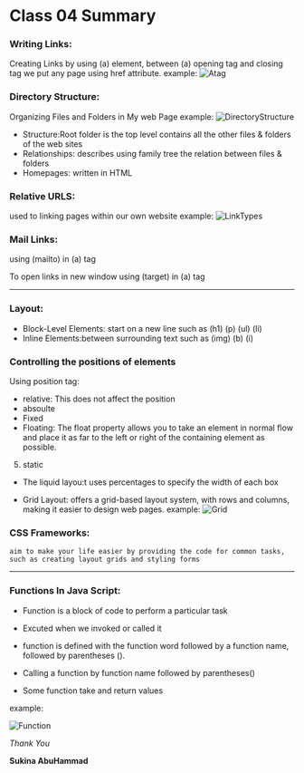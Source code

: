 # Class 04 Summary

### Writing Links:
 Creating Links by using (a) element, between (a) opening tag and closing tag we put any page using href attribute.
 example:
![Atag](https://www.computerhope.com/jargon/h/html-tag.gif)

### Directory Structure:
 Organizing Files and Folders in My web Page
 example: 
 ![DirectoryStructure](https://stuyhsdesign.files.wordpress.com/2015/09/directory-structure1.png)

 * Structure:Root folder is the top level contains all the other files & folders of the web sites
 * Relationships: describes using family tree the relation between files & folders
 * Homepages: written in HTML 

### Relative  URLS:
 used to linking pages within our own website 
 example:
 ![LinkTypes](https://i.pcmag.com/imagery/encyclopedia-terms/href-_href.fit_lim.size_1050x.gif)


### Mail Links:
 using (mailto) in (a) tag 

 To open links in new window using (target) in (a) tag


**********************************************************************

### Layout:

* Block-Level Elements: start on a new line such as (h1) (p) (ul) (li)
* Inline Elements:between surrounding text such as (img) (b) (i)

### Controlling the positions of elements
   Using position tag:
   * relative: This does not affect the position
   * absoulte 
   * Fixed
   * Floating: The float property allows you to take an element in normal flow and place it as far to the left or right of the containing element as possible.
   5. static

   * The liquid layou:t uses percentages to specify the width
     of each box
 
   * Grid Layout: offers a grid-based layout system, with rows and   columns, making it easier to design web pages.
   example:
   ![Grid](https://www.positronx.io/wp-content/uploads/2019/11/angular-css-grid-layout-7256-001.jpg)

### CSS Frameworks:
    aim to make your life easier by providing the code for common tasks, such as creating layout grids and styling forms

**********************************************************************
 ### Functions In Java Script:
 
  * Function is a block of code to perform a particular task
     
  * Excuted when we invoked or called it
 
 *  function is defined with the function word followed by a function name, followed by parentheses ().
 
 * Calling a function by function name followed by parentheses()
 
 * Some function take and return values

  example:
     
![Function](https://www.codeproject.com/KB/scripting/1130815/Function1-300x154.png)


*Thank You*

**Sukina AbuHammad**




    

